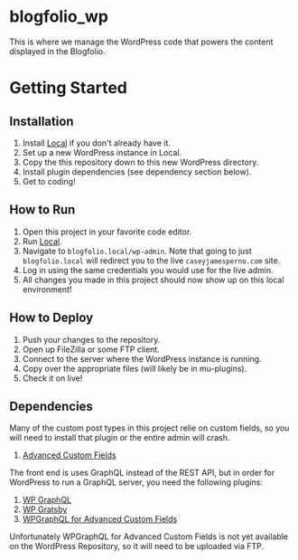 # blogfolio_wp
This is where we manage the WordPress code that powers the content displayed in the Blogfolio.

# Getting Started

## Installation
1. Install [Local](https://localwp.com/) if you don't already have it.
1. Set up a new WordPress instance in Local.
1. Copy the this repository down to this new WordPress directory.
1. Install plugin dependencies (see dependency section below).
1. Get to coding!

## How to Run
1. Open this project in your favorite code editor.
2. Run [Local](https://localwp.com/).
3. Navigate to `blogfolio.local/wp-admin`. Note that going to just `blogfolio.local` will redirect you to the live `caseyjamesperno.com` site.
4. Log in using the same credentials you would use for the live admin.
5. All changes you made in this project should now show up on this local environment!

## How to Deploy
1. Push your changes to the repository.
2. Open up FileZilla or some FTP client.
3. Connect to the server where the WordPress instance is running.
4. Copy over the appropriate files (will likely be in mu-plugins).
5. Check it on live!

## Dependencies

Many of the custom post types in this project relie on custom fields, so you will need to install that plugin or the entire admin will crash.

1. [Advanced Custom Fields](https://wordpress.org/plugins/advanced-custom-fields/)

The front end is uses GraphQL instead of the REST API, but in order for WordPress to run a GraphQL server, you need the following plugins:

1. [WP GraphQL](https://wordpress.org/plugins/wp-graphql/)
2. [WP Gratsby](https://wordpress.org/plugins/wp-gatsby/)
3. [WPGraphQL for Advanced Custom Fields](https://wpgraphql.com/acf)

Unfortunately WPGraphQL for Advanced Custom Fields is not yet available on the WordPress Repository, so it will need to be uploaded via FTP.